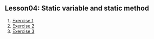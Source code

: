 ## Lesson04: Static variable and static method
1. [Exercise 1](lessons-content/exercise01.md)
2. [Exercise 2](lessons-content/exercise02.md)
3. [Exercise 3](lessons-content/exercise03.md)
